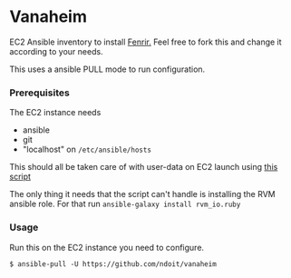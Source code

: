 # Vanaheim
EC2 Ansible inventory to install [Fenrir.](https://github.com/ndoit/fenrir) Feel
free to fork this and change it according to your needs.

This uses a ansible PULL mode to run configuration.

### Prerequisites
The EC2 instance needs
- ansible
- git
- "localhost" on `/etc/ansible/hosts`

This should all be taken care of with user-data on EC2 launch using [this script](https://gist.github.com/RyanSnodgrass/4d9388529dcb4ace09f880ce414c7ed9)

The only thing it needs that the script can't handle is installing the RVM
ansible role. For that run `ansible-galaxy install rvm_io.ruby`

### Usage
Run this on the EC2 instance you need to configure.
```
$ ansible-pull -U https://github.com/ndoit/vanaheim
```
